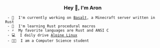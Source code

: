 ### <div align="center">Hey 👋, I'm Aron</div>

<pre><code> - 🔭  I'm currently working on <a href="https://github.com/abachrati/basalt">Basalt</a>, a Minecraft server written in Rust
 - 🌱  I'm learning Rust procedural macros
 - ⚡  My favorite languages are Rust and ANSI C
 - 💻  I daily drive <a href="https:://alpinelinux.org">Alpine Linux</a>
 - 👨‍🎓  I am a Computer Science student</code></pre>
